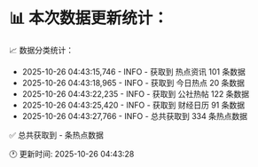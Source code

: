 📊 本次数据更新统计：
==========================

📈 数据分类统计：
- 2025-10-26 04:43:15,746 - INFO - 获取到 热点资讯 101 条数据
- 2025-10-26 04:43:18,965 - INFO - 获取到 今日热点 20 条数据
- 2025-10-26 04:43:22,235 - INFO - 获取到 公社热帖 122 条数据
- 2025-10-26 04:43:25,420 - INFO - 获取到 财经日历 91 条数据
- 2025-10-26 04:43:27,766 - INFO - 总共获取到 334 条热点数据

✅ 总共获取到 - 条热点数据

🕐 更新时间: 2025-10-26 04:43:28
